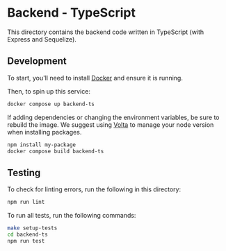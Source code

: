 # Backend - TypeScript

This directory contains the backend code written in TypeScript (with Express and Sequelize).

## Development

To start, you'll need to install [Docker](https://docs.docker.com/engine/install/) and ensure it is running.

Then, to spin up this service:

```bash
docker compose up backend-ts
```

If adding dependencies or changing the environment variables, be sure to rebuild the image. We suggest using [Volta](https://volta.sh/) to manage your node version when installing packages.

```bash
npm install my-package
docker compose build backend-ts
```

## Testing

To check for linting errors, run the following in this directory:

```bash
npm run lint
```

To run all tests, run the following commands:

```bash
make setup-tests
cd backend-ts
npm run test
```